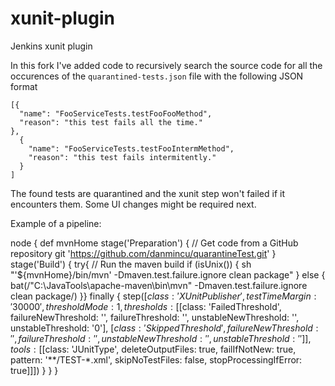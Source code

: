 # xunit-plugin
Jenkins xunit plugin

In this fork I've added code to recursively search the source code for all the occurences of the
`quarantined-tests.json` file with the following JSON format

```
[{
  "name": "FooServiceTests.testFooFooMethod",
  "reason": "this test fails all the time."
},
  {
    "name": "FooServiceTests.testFooIntermMethod",
    "reason": "this test fails intermitently."
  }
]
```

The found tests are quarantined and the xunit step won't failed if it encounters them. Some UI changes might be required next.

Example of a pipeline:

node {
   def mvnHome
   stage('Preparation') {
      // Get code from a GitHub repository
      git 'https://github.com/danmincu/quarantineTest.git'
   }
   stage('Build') {
       try{
      // Run the maven build
      if (isUnix()) {
         sh "'${mvnHome}/bin/mvn' -Dmaven.test.failure.ignore clean package"
      } else {
         bat(/"C:\JavaTools\apache-maven\bin\mvn" -Dmaven.test.failure.ignore clean package/)
      }}
      finally {
           step([$class: 'XUnitPublisher', testTimeMargin: '30000', thresholdMode: 1, thresholds:
                    [[$class: 'FailedThreshold', failureNewThreshold: '', failureThreshold: '', unstableNewThreshold: '', unstableThreshold: '0'],
                    [$class: 'SkippedThreshold', failureNewThreshold: '', failureThreshold: '', unstableNewThreshold: '', unstableThreshold: '']],
                    tools : [[$class: 'JUnitType', deleteOutputFiles: true, failIfNotNew: true, pattern: '**/TEST-*.xml', skipNoTestFiles: false, stopProcessingIfError: true]]])
      }
   }
}

